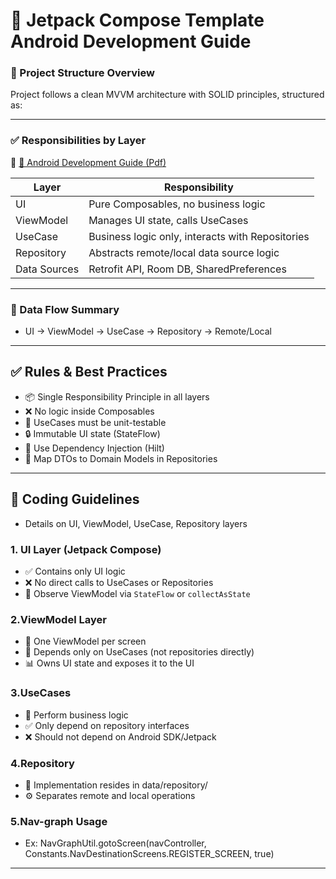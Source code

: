 # 🚀 Jetpack Compose Template Android Development Guide

### 📁 Project Structure Overview

Project follows a clean MVVM architecture with SOLID principles, structured as:

---

### ✅ Responsibilities by Layer
📄 [📘 Android Development Guide (Pdf)](docs/Project_Architecture_Guide.pdf)

| Layer        | Responsibility                                             |
|--------------|------------------------------------------------------------|
| UI           | Pure Composables, no business logic                        |
| ViewModel    | Manages UI state, calls UseCases                           |
| UseCase      | Business logic only, interacts with Repositories           |
| Repository   | Abstracts remote/local data source logic                   |
| Data Sources | Retrofit API, Room DB, SharedPreferences                   |

---

###  🔁 Data Flow Summary
- UI → ViewModel → UseCase → Repository → Remote/Local

---

## ✅ Rules & Best Practices

- 📦 Single Responsibility Principle in all layers
- ❌ No logic inside Composables
- 🧪 UseCases must be unit-testable
- 🔒 Immutable UI state (StateFlow)
- 💉 Use Dependency Injection (Hilt)
- 🔄 Map DTOs to Domain Models in Repositories

---

## 🧭 Coding Guidelines
- Details on UI, ViewModel, UseCase, Repository layers

### 1. UI Layer (Jetpack Compose)
- ✅ Contains only UI logic
- ❌ No direct calls to UseCases or Repositories
- 🎯 Observe ViewModel via `StateFlow` or `collectAsState`

### 2.ViewModel Layer
- 🧠 One ViewModel per screen
- 👀 Depends only on UseCases (not repositories directly)
- 📊 Owns UI state and exposes it to the UI

### 3.UseCases
- 💼 Perform business logic
- ✅ Only depend on repository interfaces
- ❌ Should not depend on Android SDK/Jetpack


### 4.Repository
- 📁 Implementation resides in data/repository/
- ⚙️ Separates remote and local operations

### 5.Nav-graph Usage
- Ex: NavGraphUtil.gotoScreen(navController, Constants.NavDestinationScreens.REGISTER_SCREEN, true)

---